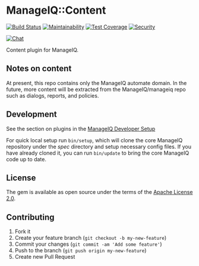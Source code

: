 # ManageIQ::Content

[![Build Status](https://travis-ci.com/ManageIQ/manageiq-content.svg?branch=master)](https://travis-ci.com/ManageIQ/manageiq-content)
[![Maintainability](https://api.codeclimate.com/v1/badges/bc6773f3e24fd6323a5c/maintainability)](https://codeclimate.com/github/ManageIQ/manageiq-content/maintainability)
[![Test Coverage](https://api.codeclimate.com/v1/badges/bc6773f3e24fd6323a5c/test_coverage)](https://codeclimate.com/github/ManageIQ/manageiq-content/test_coverage)
[![Security](https://hakiri.io/github/ManageIQ/manageiq-content/master.svg)](https://hakiri.io/github/ManageIQ/manageiq-content/master)

[![Chat](https://badges.gitter.im/Join%20Chat.svg)](https://gitter.im/ManageIQ/manageiq/automate?utm_source=badge&utm_medium=badge&utm_campaign=pr-badge&utm_content=badge)

Content plugin for ManageIQ.

## Notes on content

At present, this repo contains only the ManageIQ automate domain.  In the future,
more content will be extracted from the ManageIQ/manageiq repo such as dialogs,
reports, and policies.

## Development

See the section on plugins in the [ManageIQ Developer Setup](http://manageiq.org/docs/guides/developer_setup/plugins)

For quick local setup run `bin/setup`, which will clone the core ManageIQ repository under the *spec* directory and setup necessary config files. If you have already cloned it, you can run `bin/update` to bring the core ManageIQ code up to date.

## License

The gem is available as open source under the terms of the [Apache License 2.0](http://www.apache.org/licenses/LICENSE-2.0).

## Contributing

1. Fork it
2. Create your feature branch (`git checkout -b my-new-feature`)
3. Commit your changes (`git commit -am 'Add some feature'`)
4. Push to the branch (`git push origin my-new-feature`)
5. Create new Pull Request
